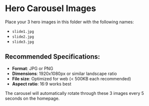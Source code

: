 # Hero Carousel Images

Place your 3 hero images in this folder with the following names:

- `slide1.jpg`
- `slide2.jpg`
- `slide3.jpg`

## Recommended Specifications:

- **Format**: JPG or PNG
- **Dimensions**: 1920x1080px or similar landscape ratio
- **File size**: Optimized for web (< 500KB each recommended)
- **Aspect ratio**: 16:9 works best

The carousel will automatically rotate through these 3 images every 5 seconds on the homepage.
